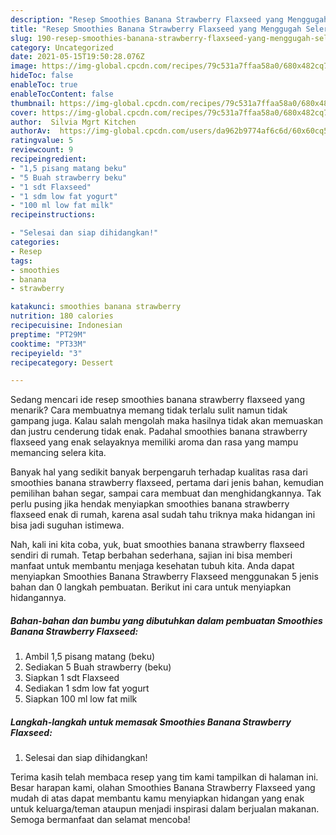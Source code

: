 ```yaml
---
description: "Resep Smoothies Banana Strawberry Flaxseed yang Menggugah Selera"
title: "Resep Smoothies Banana Strawberry Flaxseed yang Menggugah Selera"
slug: 190-resep-smoothies-banana-strawberry-flaxseed-yang-menggugah-selera
category: Uncategorized
date: 2021-05-15T19:50:28.076Z
image: https://img-global.cpcdn.com/recipes/79c531a7ffaa58a0/680x482cq70/smoothies-banana-strawberry-flaxseed-foto-resep-utama.jpg
hideToc: false
enableToc: true
enableTocContent: false
thumbnail: https://img-global.cpcdn.com/recipes/79c531a7ffaa58a0/680x482cq70/smoothies-banana-strawberry-flaxseed-foto-resep-utama.jpg
cover: https://img-global.cpcdn.com/recipes/79c531a7ffaa58a0/680x482cq70/smoothies-banana-strawberry-flaxseed-foto-resep-utama.jpg
author:  Silvia Mgrt Kitchen
authorAv:  https://img-global.cpcdn.com/users/da962b9774af6c6d/60x60cq50/avatar.jpg
ratingvalue: 5
reviewcount: 9
recipeingredient:
- "1,5 pisang matang beku"
- "5 Buah strawberry beku"
- "1 sdt Flaxseed"
- "1 sdm low fat yogurt"
- "100 ml low fat milk"
recipeinstructions:

- "Selesai dan siap dihidangkan!"
categories:
- Resep
tags:
- smoothies
- banana
- strawberry

katakunci: smoothies banana strawberry 
nutrition: 180 calories
recipecuisine: Indonesian
preptime: "PT29M"
cooktime: "PT33M"
recipeyield: "3"
recipecategory: Dessert

---
```



Sedang mencari ide resep smoothies banana strawberry flaxseed yang menarik? Cara membuatnya memang tidak terlalu sulit namun tidak gampang juga. Kalau salah mengolah maka hasilnya tidak akan memuaskan dan justru cenderung tidak enak. Padahal smoothies banana strawberry flaxseed yang enak selayaknya memiliki aroma dan rasa yang mampu memancing selera kita.


Banyak hal yang sedikit banyak berpengaruh terhadap kualitas rasa dari smoothies banana strawberry flaxseed, pertama dari jenis bahan, kemudian pemilihan bahan segar, sampai cara membuat dan menghidangkannya. Tak perlu pusing jika hendak menyiapkan smoothies banana strawberry flaxseed enak di rumah, karena asal sudah tahu triknya maka hidangan ini bisa jadi suguhan istimewa.




Nah, kali ini kita coba, yuk, buat smoothies banana strawberry flaxseed sendiri di rumah. Tetap berbahan sederhana, sajian ini bisa memberi manfaat untuk membantu menjaga kesehatan tubuh kita. Anda dapat menyiapkan Smoothies Banana Strawberry Flaxseed menggunakan 5 jenis bahan dan 0 langkah pembuatan. Berikut ini cara untuk menyiapkan hidangannya.

<!--inarticleads1-->

##### Bahan-bahan dan bumbu yang dibutuhkan dalam pembuatan Smoothies Banana Strawberry Flaxseed:

1. Ambil 1,5 pisang matang (beku)
1. Sediakan 5 Buah strawberry (beku)
1. Siapkan 1 sdt Flaxseed
1. Sediakan 1 sdm low fat yogurt
1. Siapkan 100 ml low fat milk




<!--inarticleads2-->

##### Langkah-langkah untuk memasak Smoothies Banana Strawberry Flaxseed:


1. Selesai dan siap dihidangkan!



Terima kasih telah membaca resep yang tim kami tampilkan di halaman ini. Besar harapan kami, olahan Smoothies Banana Strawberry Flaxseed yang mudah di atas dapat membantu kamu menyiapkan hidangan yang enak untuk keluarga/teman ataupun menjadi inspirasi dalam berjualan makanan. Semoga bermanfaat dan selamat mencoba!
